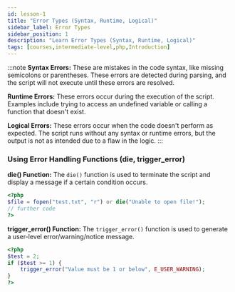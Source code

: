 ```yaml
---
id: lesson-1
title: "Error Types (Syntax, Runtime, Logical)"
sidebar_label: Error Types 
sidebar_position: 1
description: "Learn Error Types (Syntax, Runtime, Logical)"
tags: [courses,intermediate-level,php,Introduction]
---  
```


:::note
**Syntax Errors:** These are mistakes in the code syntax, like missing semicolons or parentheses. These errors are detected during parsing, and the script will not execute until these errors are resolved.

**Runtime Errors:** These errors occur during the execution of the script. Examples include trying to access an undefined variable or calling a function that doesn't exist.

**Logical Errors:** These errors occur when the code doesn't perform as expected. The script runs without any syntax or runtime errors, but the output is not as intended due to a flaw in the logic.
:::

### Using Error Handling Functions (die, trigger_error)

**die() Function:**
The `die()` function is used to terminate the script and display a message if a certain condition occurs.

```php
<?php
$file = fopen("test.txt", "r") or die("Unable to open file!");
// further code
?>
```

**trigger_error() Function:**
The `trigger_error()` function is used to generate a user-level error/warning/notice message.

```php
<?php
$test = 2;
if ($test >= 1) {
    trigger_error("Value must be 1 or below", E_USER_WARNING);
}
?>
```

